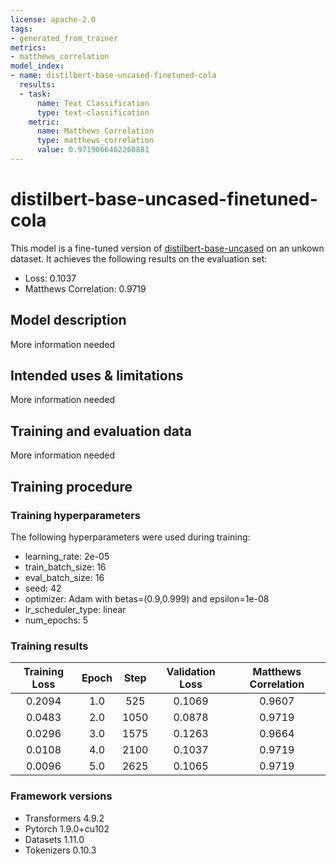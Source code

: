 ```yaml
---
license: apache-2.0
tags:
- generated_from_trainer
metrics:
- matthews_correlation
model_index:
- name: distilbert-base-uncased-finetuned-cola
  results:
  - task:
      name: Text Classification
      type: text-classification
    metric:
      name: Matthews Correlation
      type: matthews_correlation
      value: 0.9719066462260881
---
```


<!-- This model card has been generated automatically according to the information the Trainer had access to. You
should probably proofread and complete it, then remove this comment. -->

# distilbert-base-uncased-finetuned-cola

This model is a fine-tuned version of [distilbert-base-uncased](https://huggingface.co/distilbert-base-uncased) on an unkown dataset.
It achieves the following results on the evaluation set:
- Loss: 0.1037
- Matthews Correlation: 0.9719

## Model description

More information needed

## Intended uses & limitations

More information needed

## Training and evaluation data

More information needed

## Training procedure

### Training hyperparameters

The following hyperparameters were used during training:
- learning_rate: 2e-05
- train_batch_size: 16
- eval_batch_size: 16
- seed: 42
- optimizer: Adam with betas=(0.9,0.999) and epsilon=1e-08
- lr_scheduler_type: linear
- num_epochs: 5

### Training results

| Training Loss | Epoch | Step | Validation Loss | Matthews Correlation |
|:-------------:|:-----:|:----:|:---------------:|:--------------------:|
| 0.2094        | 1.0   | 525  | 0.1069          | 0.9607               |
| 0.0483        | 2.0   | 1050 | 0.0878          | 0.9719               |
| 0.0296        | 3.0   | 1575 | 0.1263          | 0.9664               |
| 0.0108        | 4.0   | 2100 | 0.1037          | 0.9719               |
| 0.0096        | 5.0   | 2625 | 0.1065          | 0.9719               |


### Framework versions

- Transformers 4.9.2
- Pytorch 1.9.0+cu102
- Datasets 1.11.0
- Tokenizers 0.10.3
